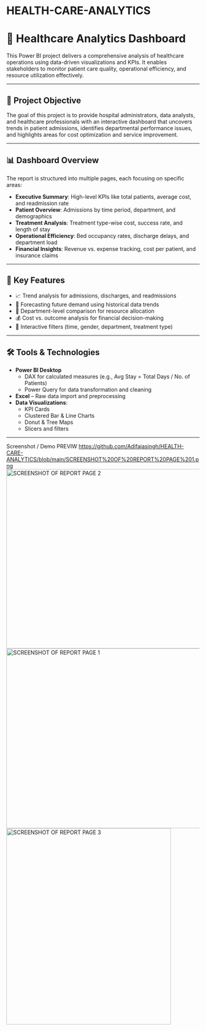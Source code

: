 # HEALTH-CARE-ANALYTICS
# 🏥 Healthcare Analytics Dashboard

This Power BI project delivers a comprehensive analysis of healthcare operations using data-driven visualizations and KPIs. It enables stakeholders to monitor patient care quality, operational efficiency, and resource utilization effectively.

---

## 📌 Project Objective

The goal of this project is to provide hospital administrators, data analysts, and healthcare professionals with an interactive dashboard that uncovers trends in patient admissions, identifies departmental performance issues, and highlights areas for cost optimization and service improvement.

---

## 📊 Dashboard Overview

The report is structured into multiple pages, each focusing on specific areas:

- **Executive Summary**: High-level KPIs like total patients, average cost, and readmission rate
- **Patient Overview**: Admissions by time period, department, and demographics
- **Treatment Analysis**: Treatment type-wise cost, success rate, and length of stay
- **Operational Efficiency**: Bed occupancy rates, discharge delays, and department load
- **Financial Insights**: Revenue vs. expense tracking, cost per patient, and insurance claims

---

## 🚀 Key Features

- 📈 Trend analysis for admissions, discharges, and readmissions
- 🧠 Forecasting future demand using historical data trends
- 🏥 Department-level comparison for resource allocation
- 💰 Cost vs. outcome analysis for financial decision-making
- 📍 Interactive filters (time, gender, department, treatment type)

---

## 🛠 Tools & Technologies

- **Power BI Desktop**
  - DAX for calculated measures (e.g., Avg Stay = Total Days / No. of Patients)
  - Power Query for data transformation and cleaning
- **Excel** – Raw data import and preprocessing
- **Data Visualizations**:
  - KPI Cards
  - Clustered Bar & Line Charts
  - Donut & Tree Maps
  - Slicers and filters

---

Screenshot / Demo
PREVIW https://github.com/Adifajasingh/HEALTH-CARE-ANALYTICS/blob/main/SCREENSHOT%20OF%20REPORT%20PAGE%201.png
<img width="822" height="468" alt="SCREENSHOT OF REPORT PAGE 2" src="https://github.com/user-attachments/assets/d2436206-0dff-4857-978b-4eabdaf582dd" />
<img width="823" height="469" alt="SCREENSHOT OF REPORT PAGE 1" src="https://github.com/user-attachments/assets/c01b63cd-f2d9-4b1a-99a6-4e1ad6b89f9a" />
<img width="429" height="512" alt="SCREENSHOT OF REPORT PAGE 3" src="https://github.com/user-attachments/assets/78505515-fad2-42d4-9298-8bd203a67d44" />


